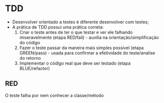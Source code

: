 # TDD
- Desenvolver orientado a testes é diferente desenvolver com testes;
- A prática de TDD possui uma prática correta:
    1. Criar o teste antes de ter o que testar e ver ele falhando miseravelmente (etapa RED/fail) - auxilia na orientação/simplificação do código
    1. Fazer o teste passar da maneira mais simples possível (etapa GREEN/pass) - usada para confirmar a efetividade do teste/analise do retorno
    1. Implementar o código real que deve ser testado (etapa BLUE/refactor)

## RED
O teste falha por nem conhecer a classe/método
